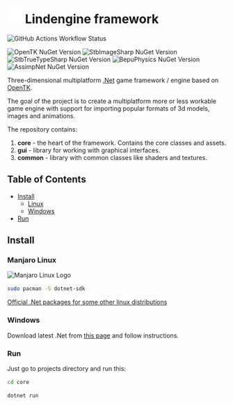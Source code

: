 # ![lindengine][lindengine-logo] Lindengine framework

![GitHub Actions Workflow Status](https://img.shields.io/github/actions/workflow/status/alehlipka/lindengine/dotnet.yml?style=flat-square)

![OpenTK NuGet Version](https://img.shields.io/nuget/v/opentk?style=flat-square&label=OpenTK)
![StbImageSharp NuGet Version](https://img.shields.io/nuget/v/StbImageSharp?style=flat-square&label=StbImageSharp)
![StbTrueTypeSharp NuGet Version](https://img.shields.io/nuget/v/StbTrueTypeSharp?style=flat-square&label=StbTrueTypeSharp)
![BepuPhysics NuGet Version](https://img.shields.io/nuget/v/BepuPhysics?style=flat-square&label=BepuPhysics)
![AssimpNet NuGet Version](https://img.shields.io/nuget/v/AssimpNet?style=flat-square&label=AssimpNet)

Three-dimensional multiplatform [.Net][dotnet-url] game framework / engine based on [OpenTK][opentk-url].

The goal of the project is to create a multiplatform more or less workable game engine with support for importing popular formats of 3d models, images and animations.

The repository contains:

1. **core** - the heart of the framework. Contains the core classes and assets.
2. **gui** - library for working with graphical interfaces.
3. **common** - library with common classes like shaders and textures.

## Table of Contents

- [Install](#install)
    - [Linux](#manjaro-linux)
    - [Windows](#windows)
- [Run](#run)

## Install

### Manjaro Linux

![Manjaro Linux Logo][manjaro-logo]

```sh
sudo pacman -S dotnet-sdk
```

[Official .Net packages for some other linux distributions][dotnet-linux-url]

### Windows

Download latest .Net from [this page][dotnet-download-url] and follow instructions.

### Run

Just go to projects directory and run this:

```sh
cd core
```
```sh
dotnet run
```

[lindengine-logo]: https://raw.githubusercontent.com/alehlipka/lindengine/main/core/assets/lindengine/lindengine-logo-icon.png
[manjaro-logo]: https://upload.wikimedia.org/wikipedia/commons/thumb/3/3e/Manjaro-logo.svg/100px-Manjaro-logo.svg.png
[dotnet-url]: https://dotnet.microsoft.com
[dotnet-download-url]: https://dotnet.microsoft.com/en-us/download
[dotnet-linux-url]: https://learn.microsoft.com/en-us/dotnet/core/install/linux
[opentk-url]: https://github.com/opentk/opentk
[glsl-url]: https://www.khronos.org/opengl/wiki/OpenGL_Shading_Language
